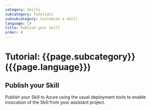 ```yaml
---
category: Skills
subcategory: Tutorials
subsubcategory: Customize a Skill
language: C#
title: Publish your skill
order: 4
---
```


# Tutorial: {{page.subcategory}} ({{page.language}})

## Publish your Skill

Publish your Skill to Azure using the usual deployment tools to enable invocation of the Skill from your assistant project.

